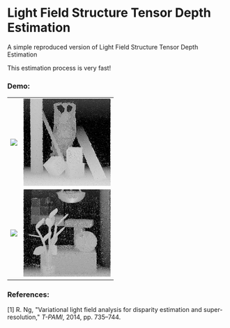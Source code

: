 # Light Field Structure Tensor Depth Estimation
A simple reproduced version of Light Field Structure Tensor Depth Estimation

This estimation process is very fast!

### Demo:
<table>
    <tr>
    <td ><center><img src="https://github.com/GilbertRC/Light-Field-Structure-Tensor-Depth-Estimation/tree/main/buddha/buddha.png" width="200"></center></td>
    <td ><center><img src="https://github.com/GilbertRC/Light-Field-Structure-Tensor-Depth-Estimation/blob/main/buddha_depth.png" width="200"></center></td>
    </tr>
    <tr>
    <td ><center><img src="https://github.com/GilbertRC/Light-Field-Structure-Tensor-Depth-Estimation/tree/main/buddha/buddha.png" width="200"></center></td>
    <td ><center><img src="https://github.com/GilbertRC/Light-Field-Structure-Tensor-Depth-Estimation/blob/main/monasRoom_depth.png" width="200"></center></td>
    </tr>
</table>

### References:
[1] R. Ng, "Variational light field analysis for disparity estimation and super-resolution," *T-PAMI*, 2014, pp. 735–744.
